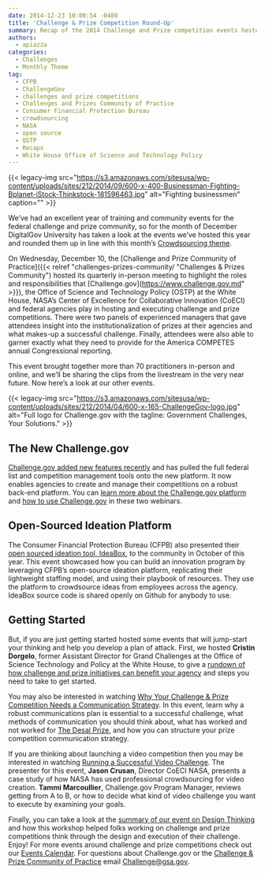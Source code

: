 ```yaml
---
date: 2014-12-23 10:00:54 -0400
title: 'Challenge & Prize Competition Round-Up'
summary: Recap of the 2014 Challenge and Prize competition events hosted by DigitalGov
authors:
  - apiazza
categories:
  - Challenges
  - Monthly Theme
tag:
  - CFPB
  - ChallengeGov
  - challenges and prize competitions
  - Challenges and Prizes Community of Practice
  - Consumer Financial Protection Bureau
  - crowdsourcing
  - NASA
  - open source
  - OSTP
  - Recaps
  - White House Office of Science and Technology Policy
---
```


{{< legacy-img src="https://s3.amazonaws.com/sitesusa/wp-content/uploads/sites/212/2014/09/600-x-400-Businessman-Fighting-Bplanet-iStock-Thinkstock-181596463.jpg" alt="Fighting businessmen" caption="" >}} 

We’ve had an excellent year of training and community events for the federal challenge and prize community, so for the month of December DigitalGov University has taken a look at the events we’ve hosted this year and rounded them up in line with this month&#8217;s [Crowdsourcing theme](https://www.WHATEVER/2014/12/08/crowdsourcing-month-an-overview/ "Crowdsourcing Month: An Overview").

On Wednesday, December 10, the [Challenge and Prize Community of Practice]({{< relref "challenges-prizes-community/ "Challenges & Prizes Community") hosted its quarterly in-person meeting to highlight the roles and responsibilities that [Challenge.gov](https://www.challenge.gov.md" >}}), the Office of Science and Technology Policy (OSTP) at the White House, NASA’s Center of Excellence for Collaborative Innovation (CoECI) and federal agencies play in hosting and executing challenge and prize competitions. There were two panels of experienced managers that gave attendees insight into the institutionalization of prizes at their agencies and what makes-up a successful challenge. Finally, attendees were also able to garner exactly what they need to provide for the America COMPETES annual Congressional reporting.

This event brought together more than 70 practitioners in-person and online, and we’ll be sharing the clips from the livestream in the very near future. Now here’s a look at our other events.

{{< legacy-img src="https://s3.amazonaws.com/sitesusa/wp-content/uploads/sites/212/2014/04/600-x-165-ChallengeGov-logo.jpg" alt="Full logo for Challenge.gov with the tagline: Government Challenges, Your Solutions." >}}

## The New Challenge.gov

[Challenge.gov added new features recently](https://www.WHATEVER/2014/10/02/introducing-the-new-challenge-gov/ "Introducing the New Challenge.gov") and has pulled the full federal list and competition management tools onto the new platform. It now enables agencies to create and manage their competitions on a robust back-end platform. You can [learn more about the Challenge.gov platform](http://youtu.be/Yw58jVvppAw?list=PLd9b-GuOJ3nFeJeAHAn3Z5opohjxIw8OC) and [how to use Challenge.gov](https://www.youtube.com/watch?v=qXYar-2de44&index=1&list=PLd9b-GuOJ3nFeJeAHAn3Z5opohjxIw8OC) in these two webinars.

## Open-Sourced Ideation Platform

The Consumer Financial Protection Bureau (CFPB) also presented their [open sourced ideation tool, IdeaBox](http://youtu.be/KRQ24645LOE?list=PLd9b-GuOJ3nFeJeAHAn3Z5opohjxIw8OC), to the community in October of this year. This event showcased how you can build an innovation program by leveraging CFPB’s open-source ideation platform, replicating their lightweight staffing model, and using their playbook of resources. They use the platform to crowdsource ideas from employees across the agency. IdeaBox source code is shared openly on Github for anybody to use.

## Getting Started

But, if you are just getting started hosted some events that will jump-start your thinking and help you develop a plan of attack. First, we hosted **Cristin Dorgelo**, former Assistant Director for Grand Challenges at the Office of Science Technology and Policy at the White House, to give a [rundown of how challenge and prize initiatives can benefit your agency](http://youtu.be/Frwk3Fvw_H4?list=PLd9b-GuOJ3nFeJeAHAn3Z5opohjxIw8OC) and steps you need to take to get started.

You may also be interested in watching [Why Your Challenge & Prize Competition Needs a Communication Strategy](http://youtu.be/wieTrYMT4zM?list=PLd9b-GuOJ3nFeJeAHAn3Z5opohjxIw8OC). In this event, learn why a robust communications plan is essential to a successful challenge, what methods of communication you should think about, what has worked and not worked for [The Desal Prize](http://www.securingwaterforfood.org/the-desal-prize/), and how you can structure your prize competition communication strategy.

If you are thinking about launching a video competition then you may be interested in watching [Running a Successful Video Challenge](https://www.youtube.com/watch?v=kaK90anXf7w&index=7&list=PLd9b-GuOJ3nFeJeAHAn3Z5opohjxIw8OC). The presenter for this event, **Jason Crusan**, Director CoECI NASA, presents a case study of how NASA has used professional crowdsourcing for video creation. **Tammi Marcoullier**, Challenge.gov Program Manager, reviews getting from A to B, or how to decide what kind of video challenge you want to execute by examining your goals.

Finally, you can take a look at the [summary of our event on Design Thinking](http://youtu.be/oLAtcfGCcdc?list=PLd9b-GuOJ3nFeJeAHAn3Z5opohjxIw8OC) and how this workshop helped folks working on challenge and prize competitions think through the design and execution of their challenge. Enjoy! For more events around challenge and prize competitions check out our [Events Calendar](https://www.WHATEVER/events). For questions about Challenge.gov or the [Challenge & Prize Community of Practice](https://www.WHATEVER/communities/challenges-prizes-community/ "Challenges & Prizes Community") email <Challenge@gsa.gov>.